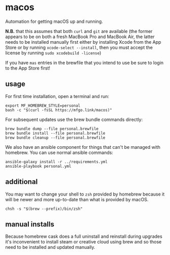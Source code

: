 # macos

Automation for getting macOS up and running.

**N.B.** that this assumes that both `curl` and `git` are available (the
former appears to be on both a fresh MacBook Pro and MacBook Air, the latter
needs to be installed manually first either by installing Xcode from the App
Store or by running `xcode-select --install`, then you must accept the
license by running `sudo xcodebuild -license`)

If you have `mas` entries in the brewfile that you intend to use be sure to
login to the App Store first!

## usage

For first time installation, open a terminal and run:

```shell
export MF_HOMEBREW_STYLE=personal
bash -c "$(curl -fsSL https://mfgo.link/macos)"
```

For subsequent updates use the brew bundle commands directly:

```shell
brew bundle dump --file personal.brewfile
brew bundle install --file personal.brewfile
brew bundle cleanup --file personal.brewfile
```

We also have an ansible component for things that can't be managed with
homebrew. You can use normal ansible commands:

```shell
ansible-galaxy install -r ../requirements.yml
ansible-playbook personal.yml
```

## additional

You may want to change your shell to `zsh` provided by homebrew because it
will be newer and more up-to-date than what is provided by macOS.

```shell
chsh -s "$(brew --prefix)/bin/zsh"
```

## manual installs

Because homebrew cask does a full uninstall and reinstall during upgrades it's
inconvenient to install steam or creative cloud using brew and so those need
to be installed and updated manually.
